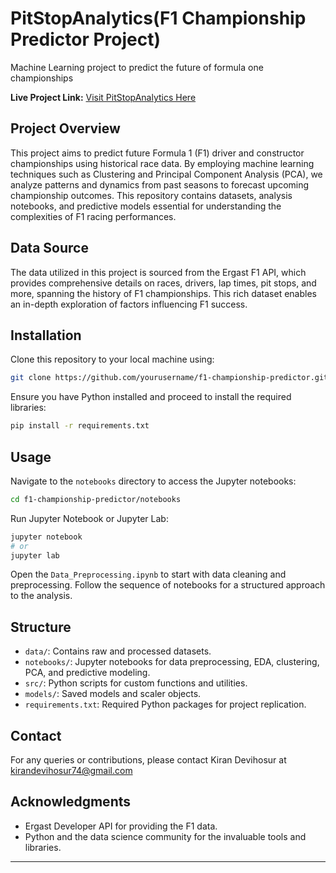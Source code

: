 # PitStopAnalytics(F1 Championship Predictor Project)
Machine Learning project to predict the future of formula one championships

**Live Project Link:** [Visit PitStopAnalytics Here](https://sites.google.com/view/pit-stop-analytics/introduction)

## Project Overview
This project aims to predict future Formula 1 (F1) driver and constructor championships using historical race data. By employing machine learning techniques such as Clustering and Principal Component Analysis (PCA), we analyze patterns and dynamics from past seasons to forecast upcoming championship outcomes. This repository contains datasets, analysis notebooks, and predictive models essential for understanding the complexities of F1 racing performances.

## Data Source
The data utilized in this project is sourced from the Ergast F1 API, which provides comprehensive details on races, drivers, lap times, pit stops, and more, spanning the history of F1 championships. This rich dataset enables an in-depth exploration of factors influencing F1 success.

## Installation
Clone this repository to your local machine using:
```bash
git clone https://github.com/yourusername/f1-championship-predictor.git
```
Ensure you have Python installed and proceed to install the required libraries:
```bash
pip install -r requirements.txt
```

## Usage
Navigate to the `notebooks` directory to access the Jupyter notebooks:
```bash
cd f1-championship-predictor/notebooks
```
Run Jupyter Notebook or Jupyter Lab:
```bash
jupyter notebook
# or
jupyter lab
```
Open the `Data_Preprocessing.ipynb` to start with data cleaning and preprocessing. Follow the sequence of notebooks for a structured approach to the analysis.

## Structure
- `data/`: Contains raw and processed datasets.
- `notebooks/`: Jupyter notebooks for data preprocessing, EDA, clustering, PCA, and predictive modeling.
- `src/`: Python scripts for custom functions and utilities.
- `models/`: Saved models and scaler objects.
- `requirements.txt`: Required Python packages for project replication.

## Contact
For any queries or contributions, please contact Kiran Devihosur at kirandevihosur74@gmail.com

## Acknowledgments
- Ergast Developer API for providing the F1 data.
- Python and the data science community for the invaluable tools and libraries.

---
